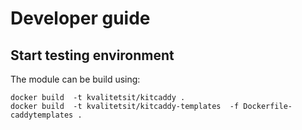 # Developer guide

## Start testing environment
The module can be build using:
```
docker build  -t kvalitetsit/kitcaddy .
docker build  -t kvalitetsit/kitcaddy-templates  -f Dockerfile-caddytemplates .
```

